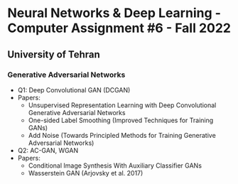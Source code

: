 # Neural Networks & Deep Learning - Computer Assignment #6 - Fall 2022
## University of Tehran
### Generative Adversarial Networks

* Q1: Deep Convolutional GAN (DCGAN)
* Papers:
  * Unsupervised Representation Learning with Deep Convolutional Generative Adversarial Networks
  * One-sided Label Smoothing (Improved Techniques for Training GANs)
  * Add Noise (Towards Principled Methods for Training Generative Adversarial Networks)
* Q2: AC-GAN, WGAN
* Papers:
  * Conditional Image Synthesis With Auxiliary Classifier GANs
  * Wasserstein GAN (Arjovsky et al. 2017)
